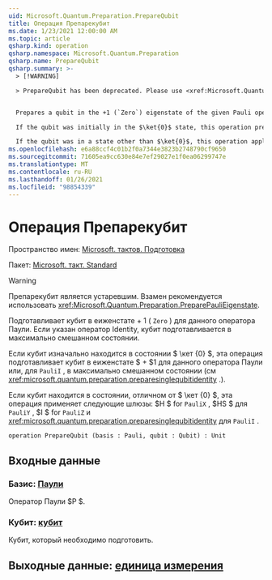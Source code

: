 ```yaml
---
uid: Microsoft.Quantum.Preparation.PrepareQubit
title: Операция Препарекубит
ms.date: 1/23/2021 12:00:00 AM
ms.topic: article
qsharp.kind: operation
qsharp.namespace: Microsoft.Quantum.Preparation
qsharp.name: PrepareQubit
qsharp.summary: >-
  > [!WARNING]

  > PrepareQubit has been deprecated. Please use <xref:Microsoft.Quantum.Preparation.PreparePauliEigenstate> instead.


  Prepares a qubit in the +1 (`Zero`) eigenstate of the given Pauli operator. If the identity operator is given, then the qubit is prepared in the maximally mixed state.

  If the qubit was initially in the $\ket{0}$ state, this operation prepares the qubit in the $+1$ eigenstate of a given Pauli operator, or, for `PauliI`, in the maximally mixed state instead (see <xref:microsoft.quantum.preparation.preparesinglequbitidentity>).

  If the qubit was in a state other than $\ket{0}$, this operation applies the following gates: $H$ for `PauliX`, $HS$ for `PauliY`, $I$ for `PauliZ` and <xref:microsoft.quantum.preparation.preparesinglequbitidentity> for `PauliI`.
ms.openlocfilehash: e6a88ccf4c01b2f0a7344e3823b2748790cf9650
ms.sourcegitcommit: 71605ea9cc630e84e7ef29027e1f0ea06299747e
ms.translationtype: MT
ms.contentlocale: ru-RU
ms.lasthandoff: 01/26/2021
ms.locfileid: "98854339"
---
```

# <a name="preparequbit-operation"></a>Операция Препарекубит

Пространство имен: [Microsoft. тактов. Подготовка](xref:Microsoft.Quantum.Preparation)

Пакет: [Microsoft. такт. Standard](https://nuget.org/packages/Microsoft.Quantum.Standard)


> [!WARNING]
> Препарекубит является устаревшим. Взамен рекомендуется использовать <xref:Microsoft.Quantum.Preparation.PreparePauliEigenstate>.

Подготавливает кубит в еиженстате + 1 ( `Zero` ) для данного оператора Паули.
Если указан оператор Identity, кубит подготавливается в максимально смешанном состоянии.

Если кубит изначально находится в состоянии $ \кет {0} $, эта операция подготавливает кубит в еиженстате $ + $1 для данного оператора Паули или, для `PauliI` , в максимально смешанном состоянии (см <xref:microsoft.quantum.preparation.preparesinglequbitidentity> .).

Если кубит находится в состоянии, отличном от $ \кет {0} $, эта операция применяет следующие шлюзы: $H $ for `PauliX` , $HS $ для `PauliY` , $I $ for `PauliZ` и <xref:microsoft.quantum.preparation.preparesinglequbitidentity> для `PauliI` .

```qsharp
operation PrepareQubit (basis : Pauli, qubit : Qubit) : Unit
```


## <a name="input"></a>Входные данные

### <a name="basis--pauli"></a>Базис: [Паули](xref:microsoft.quantum.lang-ref.pauli)

Оператор Паули $P $.


### <a name="qubit--qubit"></a>Кубит: [кубит](xref:microsoft.quantum.lang-ref.qubit)

Кубит, который необходимо подготовить.



## <a name="output--unit"></a>Выходные данные: [единица измерения](xref:microsoft.quantum.lang-ref.unit)

